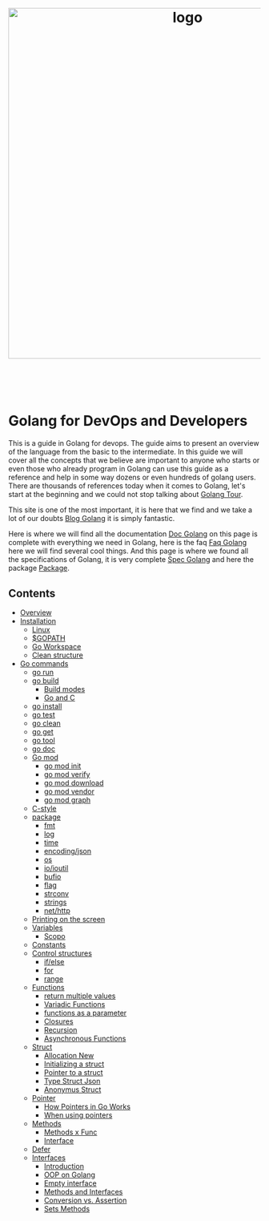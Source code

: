 <h1 align="center">
  <br />
  <img src="https://github.com/jeffotoni/goworkshopdevops/blob/master/godevops.png" alt="logo" width="700" />
  <br />
  <br />
  <br />
</h1>

# Golang for DevOps and Developers

This is a guide in Golang for devops. The guide aims to present an overview of the language from the basic to the intermediate. In this guide we will cover all the concepts that we believe are important to anyone who starts or even those who already program in Golang can use this guide as a reference and help in some way dozens or even hundreds of golang users.
There are thousands of references today when it comes to Golang, let's start at the beginning and we could not stop talking about [Golang Tour](https://tour.golang.org).

This site is one of the most important, it is here that we find and we take a lot of our doubts [Blog Golang](https://blog.golang.org/) it is simply fantastic.

Here is where we will find all the documentation [Doc Golang](https://golang.org/doc/) on this page is complete with everything we need in Golang, here is the faq [Faq Golang](https://golang.org/doc/faq) here we will find several cool things.
And this page is where we found all the specifications of Golang, it is very complete [Spec Golang](https://golang.org/ref/spec)
and here the package [Package](https://golang.org/src/).
## Contents

- [Overview](#overview)
- [Installation](#installation)
  - [Linux](#linux)
  - [$GOPATH](#gopath)
  - [Go Workspace](#goworkspace)
  - [Clean structure](#cleanstructure)
- [Go commands](#gocommands)
    - [go run](#gorun)
    - [go build](#gobuild)
      - [Build modes](#gobuildmodes)
      - [Go and C](#goandc)
    - [go install](#goinstall)
    - [go test](#gotest)
    - [go clean](#goclean)
    - [go get](#goget)
    - [go tool](#gotool)
    - [go doc](#godoc)
    - [Go mod](#gomod)
       - [go mod init](#gomodinit)
       - [go mod verify](#gomodverify)
       - [go mod download](#gomoddownload)
       - [go mod vendor](#gomodvendor)
       - [go mod graph](#gomodgraph)
   - [C-style](#cstyle)
   - [package](#package)
        - [fmt](#fmt)
        - [log](#log)
        - [time](#time)
        - [encoding/json](#encodingjson)
        - [os](#os)
        - [io/ioutil](#ioutil)
        - [bufio](#bufio)
        - [flag](#flag)
        - [strconv](#strconv)
        - [strings](#strings)
        - [net/http](#nethttp)
  - [Printing on the screen](#printingscreen)
  - [Variables](#variables)
       - [Scopo](#scopo)
  - [Constants](#constants)
  - [Control structures](#controlstructures)
      - [if/else](#ifelse)
      - [for](#for)
      - [range](#range)
  - [Functions](#functions)
      - [return multiple values](#returnmulti) 
      - [Variadic Functions](#variadicfunc) 
      - [functions as a parameter](#funcparameter) 
      - [Closures](#closures)
      - [Recursion](#recursion)
      - [Asynchronous Functions](#asynchromous)
  - [Struct](#struct)
      - [Allocation New](#allocationnew)
      - [Initializing a struct](#structinit)
      - [Pointer to a struct](#structpointer)
      - [Type Struct Json](#structjson)
      - [Anonymus Struct](#structanonymus)
  - [Pointer](#pointer)
      - [How Pointers in Go Works](#howpointers)
      - [When using pointers](#whenusingpointers)
  - [Methods](#methods)
      - [Methods x Func](#methodsfunc)
      - [Interface](#interface)
   - [Defer](#defer)
   - [Interfaces](#interfaces)
      - [Introduction](#introducaointerface)
      - [OOP on Golang](#oopgolang)
      - [Empty interface](#emptyinterface)
      - [Methods and Interfaces](#methodsandinterfaces)
      - [Conversion vs. Assertion](#conversionvsassertion)
      - [Sets Methods](#setmethods)
      
   
    
   

